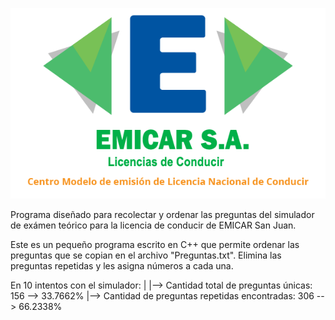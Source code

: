 ![Logo_EMICAR](/logo_emicar_grande.png)

Programa diseñado para recolectar y ordenar las preguntas del simulador de exámen teórico para la licencia de conducir de EMICAR San Juan.

Este es un pequeño programa escrito en C++ que permite ordenar las preguntas que se copian en el archivo "Preguntas.txt". Elimina las preguntas repetidas y les asigna números a cada una.

En 10 intentos con el simulador:
  |
  |--> Cantidad total de preguntas únicas: 156 --> 33.7662%
  |--> Cantidad de preguntas repetidas encontradas: 306 --> 66.2338%